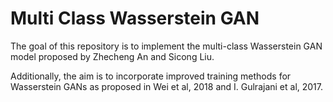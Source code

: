 # Multi Class Wasserstein GAN

The goal of this repository is to implement the multi-class Wasserstein GAN model proposed by Zhecheng An and Sicong Liu.

Additionally, the aim is to incorporate improved training methods for Wasserstein GANs as proposed in Wei et al, 2018 and I. Gulrajani et al, 2017.